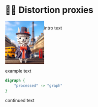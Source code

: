 # 🕵️‍♀️ Distortion proxies

<div style="display: grid; grid-template-columns: 1fr 3fr;">
    <img src="../img/proxy_llama_distort.jpeg" style="height: 10em; width: 10em">
    <div>
        <p>
            intro text
        </p>
    </div>
</div>

example text

```dot process
digraph {
    "processed" -> "graph"
}
```

continued text
